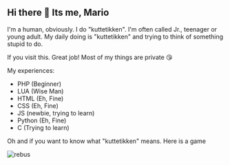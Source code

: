 ## Hi there 👋 Its me, Mario

I'm a human, obviously. I do "kuttetikken". I'm often called Jr., teenager or young adult. My daily doing is "kuttetikken" and trying to think of something stupid to do.

If you visit this. Great job! Most of my things are private 😘

My experiences:
- PHP (Beginner)
- LUA (Wise Man)
- HTML (Eh, Fine)
- CSS (Eh, Fine)
- JS (newbie, trying to learn)
- Python (Eh, Fine)
- C (Trying to learn)

Oh and if you want to know what "kuttetikken" means. Here is a game

![rebus](https://github.com/user-attachments/assets/43709445-7f90-4aed-877b-ee9e14cfe328)
